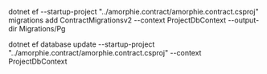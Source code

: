 

 dotnet ef --startup-project "../amorphie.contract/amorphie.contract.csproj" migrations add ContractMigrationsv2 --context ProjectDbContext --output-dir Migrations/Pg

 
dotnet ef database update --startup-project "../amorphie.contract/amorphie.contract.csproj"  --context ProjectDbContext

 